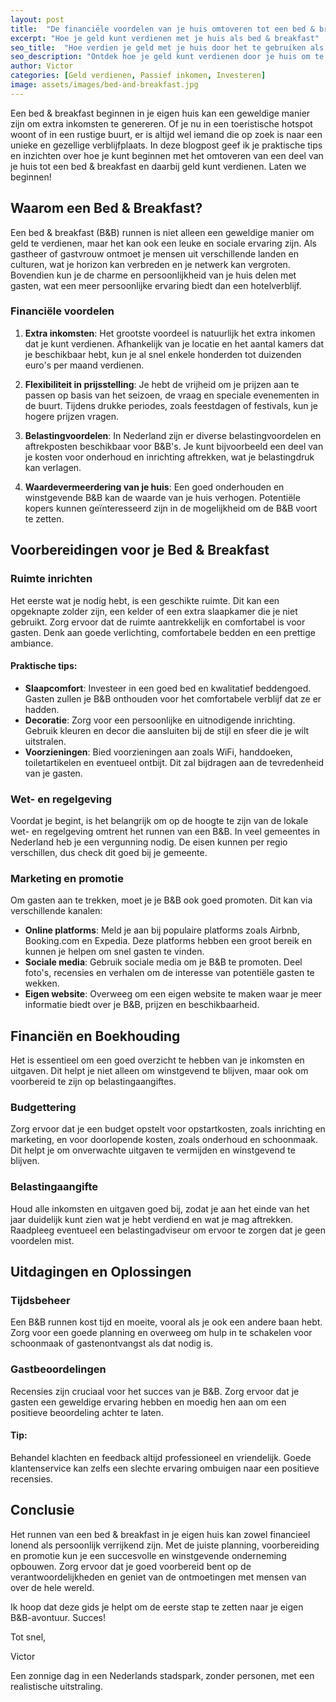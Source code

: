 ```yaml
---
layout: post
title:  "De financiële voordelen van je huis omtoveren tot een bed & breakfast"
excerpt: "Hoe je geld kunt verdienen met je huis als bed & breakfast"
seo_title:  "Hoe verdien je geld met je huis door het te gebruiken als bed & breakfast? Tips en voordelen!"
seo_description: "Ontdek hoe je geld kunt verdienen door je huis om te toveren tot een bed & breakfast. Praktische tips en financiële voordelen om je inkomen te verhogen."
author: Victor
categories: [Geld verdienen, Passief inkomen, Investeren]
image: assets/images/bed-and-breakfast.jpg
---
```


Een bed & breakfast beginnen in je eigen huis kan een geweldige manier zijn om extra inkomsten te genereren. Of je nu in een toeristische hotspot woont of in een rustige buurt, er is altijd wel iemand die op zoek is naar een unieke en gezellige verblijfplaats. In deze blogpost geef ik je praktische tips en inzichten over hoe je kunt beginnen met het omtoveren van een deel van je huis tot een bed & breakfast en daarbij geld kunt verdienen. Laten we beginnen!

## Waarom een Bed & Breakfast?

Een bed & breakfast (B&B) runnen is niet alleen een geweldige manier om geld te verdienen, maar het kan ook een leuke en sociale ervaring zijn. Als gastheer of gastvrouw ontmoet je mensen uit verschillende landen en culturen, wat je horizon kan verbreden en je netwerk kan vergroten. Bovendien kun je de charme en persoonlijkheid van je huis delen met gasten, wat een meer persoonlijke ervaring biedt dan een hotelverblijf.

### Financiële voordelen

1. **Extra inkomsten**: Het grootste voordeel is natuurlijk het extra inkomen dat je kunt verdienen. Afhankelijk van je locatie en het aantal kamers dat je beschikbaar hebt, kun je al snel enkele honderden tot duizenden euro's per maand verdienen.

2. **Flexibiliteit in prijsstelling**: Je hebt de vrijheid om je prijzen aan te passen op basis van het seizoen, de vraag en speciale evenementen in de buurt. Tijdens drukke periodes, zoals feestdagen of festivals, kun je hogere prijzen vragen.

3. **Belastingvoordelen**: In Nederland zijn er diverse belastingvoordelen en aftrekposten beschikbaar voor B&B's. Je kunt bijvoorbeeld een deel van je kosten voor onderhoud en inrichting aftrekken, wat je belastingdruk kan verlagen.

4. **Waardevermeerdering van je huis**: Een goed onderhouden en winstgevende B&B kan de waarde van je huis verhogen. Potentiële kopers kunnen geïnteresseerd zijn in de mogelijkheid om de B&B voort te zetten.

## Voorbereidingen voor je Bed & Breakfast

### Ruimte inrichten

Het eerste wat je nodig hebt, is een geschikte ruimte. Dit kan een opgeknapte zolder zijn, een kelder of een extra slaapkamer die je niet gebruikt. Zorg ervoor dat de ruimte aantrekkelijk en comfortabel is voor gasten. Denk aan goede verlichting, comfortabele bedden en een prettige ambiance.

#### Praktische tips:

- **Slaapcomfort**: Investeer in een goed bed en kwalitatief beddengoed. Gasten zullen je B&B onthouden voor het comfortabele verblijf dat ze er hadden.
- **Decoratie**: Zorg voor een persoonlijke en uitnodigende inrichting. Gebruik kleuren en decor die aansluiten bij de stijl en sfeer die je wilt uitstralen.
- **Voorzieningen**: Bied voorzieningen aan zoals WiFi, handdoeken, toiletartikelen en eventueel ontbijt. Dit zal bijdragen aan de tevredenheid van je gasten.

### Wet- en regelgeving

Voordat je begint, is het belangrijk om op de hoogte te zijn van de lokale wet- en regelgeving omtrent het runnen van een B&B. In veel gemeentes in Nederland heb je een vergunning nodig. De eisen kunnen per regio verschillen, dus check dit goed bij je gemeente.

### Marketing en promotie

Om gasten aan te trekken, moet je je B&B ook goed promoten. Dit kan via verschillende kanalen:

- **Online platforms**: Meld je aan bij populaire platforms zoals Airbnb, Booking.com en Expedia. Deze platforms hebben een groot bereik en kunnen je helpen om snel gasten te vinden.
- **Sociale media**: Gebruik sociale media om je B&B te promoten. Deel foto's, recensies en verhalen om de interesse van potentiële gasten te wekken.
- **Eigen website**: Overweeg om een eigen website te maken waar je meer informatie biedt over je B&B, prijzen en beschikbaarheid.

## Financiën en Boekhouding

Het is essentieel om een goed overzicht te hebben van je inkomsten en uitgaven. Dit helpt je niet alleen om winstgevend te blijven, maar ook om voorbereid te zijn op belastingaangiftes.

### Budgettering

Zorg ervoor dat je een budget opstelt voor opstartkosten, zoals inrichting en marketing, en voor doorlopende kosten, zoals onderhoud en schoonmaak. Dit helpt je om onverwachte uitgaven te vermijden en winstgevend te blijven.

### Belastingaangifte

Houd alle inkomsten en uitgaven goed bij, zodat je aan het einde van het jaar duidelijk kunt zien wat je hebt verdiend en wat je mag aftrekken. Raadpleeg eventueel een belastingadviseur om ervoor te zorgen dat je geen voordelen mist.

## Uitdagingen en Oplossingen

### Tijdsbeheer

Een B&B runnen kost tijd en moeite, vooral als je ook een andere baan hebt. Zorg voor een goede planning en overweeg om hulp in te schakelen voor schoonmaak of gastenontvangst als dat nodig is.

### Gastbeoordelingen

Recensies zijn cruciaal voor het succes van je B&B. Zorg ervoor dat je gasten een geweldige ervaring hebben en moedig hen aan om een positieve beoordeling achter te laten.

#### Tip:

Behandel klachten en feedback altijd professioneel en vriendelijk. Goede klantenservice kan zelfs een slechte ervaring ombuigen naar een positieve recensies.

## Conclusie

Het runnen van een bed & breakfast in je eigen huis kan zowel financieel lonend als persoonlijk verrijkend zijn. Met de juiste planning, voorbereiding en promotie kun je een succesvolle en winstgevende onderneming opbouwen. Zorg ervoor dat je goed voorbereid bent op de verantwoordelijkheden en geniet van de ontmoetingen met mensen van over de hele wereld.

Ik hoop dat deze gids je helpt om de eerste stap te zetten naar je eigen B&B-avontuur. Succes!

Tot snel,

Victor

Een zonnige dag in een Nederlands stadspark, zonder personen, met een realistische uitstraling.